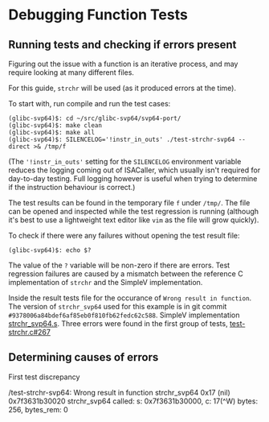 # Debugging Function Tests

## Running tests and checking if errors present

Figuring out the issue with a function is an iterative process, and may require
looking at many different files.

For this guide, `strchr` will be used (as it produced errors at the time).

To start with, run compile and run the test cases:

    (glibc-svp64)$: cd ~/src/glibc-svp64/svp64-port/
    (glibc-svp64)$: make clean
    (glibc-svp64)$: make all
    (glibc-svp64)$: SILENCELOG='!instr_in_outs' ./test-strchr-svp64 --direct >& /tmp/f

(The `'!instr_in_outs'` setting for the `SILENCELOG` environment variable
reduces the logging coming out of ISACaller, which usually isn't required for
day-to-day testing. Full logging however is useful when trying to determine if
the instruction behaviour is correct.)

The test results can be found in the temporary file `f` under `/tmp/`. The file
can be opened and inspected while the test regression is running (although it's
best to use a lightweight text editor like `vim` as the file will grow quickly).

To check if there were any failures without opening the test result file:

    (glibc-svp64)$: echo $?

The value of the `?` variable will be non-zero if there are errors. Test
regression failures are caused by a mismatch between the reference C
implementation of `strchr` and the SimpleV implementation.

Inside the result tests file for the occurance of `Wrong result in function`.
The version of `strchr_svp64` used for this example is in git commit
`#9378006a84bdef6af85eb0f810fb62fedc62c588`. SimpleV implementation
[strchr_svp64.s](https://git.vantosh.com/ngisearch/glibc-svp64/src/commit/9378006a84bdef6af85eb0f810fb62fedc62c588/svp64-port/svp64/strchr_svp64.s).
Three errors were found in the first group of tests,
[test-strchr.c#267](https://git.vantosh.com/ngisearch/glibc-svp64/src/commit/9378006a84bdef6af85eb0f810fb62fedc62c588/svp64-port/test-strchr.c#L267)

## Determining causes of errors

First test discrepancy

/test-strchr-svp64: Wrong result in function strchr_svp64 0x17 (nil) 0x7f3631b30020
strchr_svp64 called: s: 0x7f3631b30000, c: 17(^W)
bytes: 256, bytes_rem: 0
